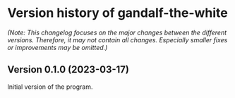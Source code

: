 # Version history of gandalf-the-white

_(Note: This changelog focuses on the major changes between the different
versions. Therefore, it may not contain all changes. Especially smaller fixes or
improvements may be omitted.)_

## Version 0.1.0 (2023-03-17)

Initial version of the program.
